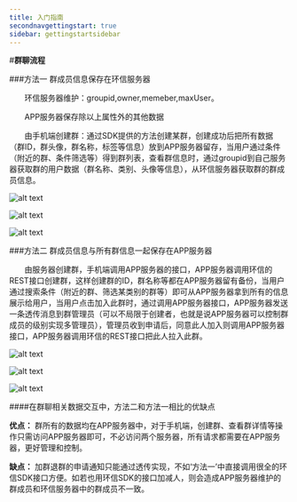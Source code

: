 ```yaml
---
title: 入门指南
secondnavgettingstart: true
sidebar: gettingstartsidebar
---
```



#**群聊流程**


###方法一 群成员信息保存在环信服务器

&nbsp;&nbsp;&nbsp;&nbsp;&nbsp;&nbsp;&nbsp;环信服务器维护：groupid,owner,memeber,maxUser。

&nbsp;&nbsp;&nbsp;&nbsp;&nbsp;&nbsp;&nbsp;APP服务器保存除以上属性外的其他数据
	
&nbsp;&nbsp;&nbsp;&nbsp;&nbsp;&nbsp;&nbsp;由手机端创建群：通过SDK提供的方法创建某群，创建成功后把所有数据（群ID，群头像，群名称，标签等信息）放到APP服务器留存，当用户通过条件（附近的群、条件筛选等）得到群列表，查看群信息时，通过groupid到自己服务器获取群的用户数据（群名称、类别、头像等信息），从环信服务器获取群的群成员信息。

![alt text](/creategroup_1.png "")

![alt text](/groupdetail_1.png "")

![alt text](/addgroup_1.png "")

###方法二 群成员信息与所有群信息一起保存在APP服务器

<p>&nbsp;&nbsp;&nbsp;&nbsp;&nbsp;&nbsp;&nbsp;由服务器创建群，手机端调用APP服务器的接口，APP服务器调用环信的REST接口创建群，这样创建群的ID，群名称等都在APP服务器留有备份，当用户通过搜索条件（附近的群、筛选某类别的群等）即可从APP服务器拿到所有的信息展示给用户，当用户点击加入此群时，通过调用APP服务器接口，APP服务器发送一条透传消息到群管理员（可以不局限于创建者，也就是说APP服务器可以控制群成员的级别实现多管理员），管理员收到申请后，同意此人加入则调用APP服务器接口，APP服务器调用环信的REST接口把此人拉入此群。</p>

![alt text](/creategroup_2.png "")

![alt text](/groupdetail_2.png "")

![alt text](/addgroup_2.png "")

####在群聊相关数据交互中，方法二和方法一相比的优缺点

**优点：**
群所有的数据均在APP服务器中，对于手机端，创建群、查看群详情等操作只需访问APP服务器即可，不必访问两个服务器，所有请求都需要在APP服务器，更好管理和控制。

**缺点：**
加群退群的申请通知只能通过透传实现，不如‘方法一’中直接调用很全的环信SDK接口方便。如若也用环信SDK的接口加减人，则会造成APP服务器维护的群成员和环信服务器中的群成员不一致。